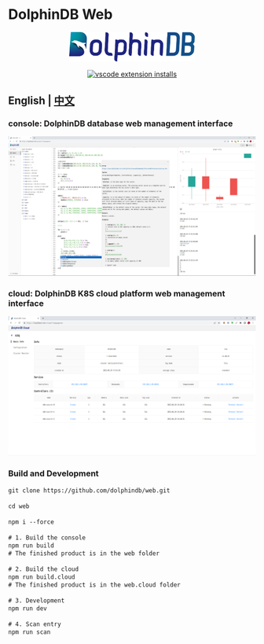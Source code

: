 # DolphinDB Web

<p align='center'>
     <img src='./console/ddb.svg' alt='DolphinDB Web' width='256'>
</p>

<p align='center'>
     <a href='https://github.com/dolphindb/api-javascript' target='_blank'>
         <img alt='vscode extension installs' src='https://img.shields.io/npm/v/dolphindb?color=brightgreen&label=api-javascript&style=flat-square' />
     </a>
</p>

## English | [中文](./README.zh.md)

### console: DolphinDB database web management interface
![](./console/demo.png)

### cloud: DolphinDB K8S cloud platform web management interface
![](./cloud/demo.png)

### Build and Development
```shell
git clone https://github.com/dolphindb/web.git

cd web

npm i --force

# 1. Build the console
npm run build
# The finished product is in the web folder

# 2. Build the cloud
npm run build.cloud
# The finished product is in the web.cloud folder

# 3. Development
npm run dev

# 4. Scan entry
npm run scan
````
